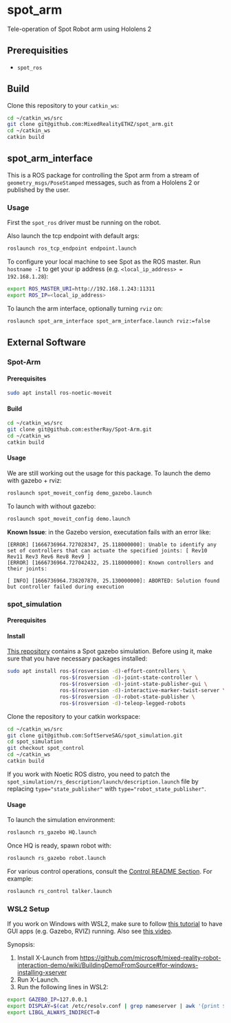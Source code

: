 # spot_arm
Tele-operation of Spot Robot arm using Hololens 2

## Prerequisities

* `spot_ros`

## Build

Clone this repository to your `catkin_ws`:
```bash
cd ~/catkin_ws/src
git clone git@github.com:MixedRealityETHZ/spot_arm.git
cd ~/catkin_ws
catkin build
```

## spot_arm_interface

This is a ROS package for controlling the Spot arm from a stream of `geometry_msgs/PoseStamped` messages, such as from a Hololens 2 or published by the user.

### Usage

First the `spot_ros` driver must be running on the robot.

Also launch the tcp endpoint with default args:
```bash
roslaunch ros_tcp_endpoint endpoint.launch
```

To configure your local machine to see Spot as the ROS master. Run `hostname -I` to get your ip address (e.g. `<local_ip_address> = 192.168.1.28`):
```bash
export ROS_MASTER_URI=http://192.168.1.243:11311
export ROS_IP=<local_ip_address>
```

To launch the arm interface, optionally turning `rviz` on:
```bash
roslaunch spot_arm_interface spot_arm_interface.launch rviz:=false
```

## External Software

### Spot-Arm

#### Prerequisites

```bash
sudo apt install ros-noetic-moveit
```

#### Build

```bash
cd ~/catkin_ws/src
git clone git@github.com:estherRay/Spot-Arm.git
cd ~/catkin_ws
catkin build
```

#### Usage

We are still working out the usage for this package. To launch the demo with gazebo + rviz:
```bash
roslaunch spot_moveit_config demo_gazebo.launch
```

To launch with without gazebo:
```bash
roslaunch spot_moveit_config demo.launch
```

**Known Issue**: in the Gazebo version, executation fails with an error like:
```
[ERROR] [1666736964.727028347, 25.118000000]: Unable to identify any set of controllers that can actuate the specified joints: [ Rev10 Rev11 Rev3 Rev6 Rev8 Rev9 ]
[ERROR] [1666736964.727042432, 25.118000000]: Known controllers and their joints:

[ INFO] [1666736964.738207870, 25.130000000]: ABORTED: Solution found but controller failed during execution
```

### spot_simulation

#### Prerequisites



#### Install

[This repository](https://github.com/SoftServeSAG/spot_simulation/tree/spot_control) contains a Spot gazebo simulation. Before using it, make sure that you have necessary packages installed:
```bash
sudo apt install ros-$(rosversion -d)-effort-controllers \
                 ros-$(rosversion -d)-joint-state-controller \
                 ros-$(rosversion -d)-joint-state-publisher-gui \
                 ros-$(rosversion -d)-interactive-marker-twist-server \
                 ros-$(rosversion -d)-robot-state-publisher \
                 ros-$(rosversion -d)-teleop-legged-robots
```

Clone the repository to your catkin workspace:
```bash
cd ~/catkin_ws/src
git clone git@github.com:SoftServeSAG/spot_simulation.git
cd spot_simulation
git checkout spot_control
cd ~/catkin_ws
catkin build
```

If you work with Noetic ROS distro, you need to patch the `spot_simulation/rs_description/launch/description.launch` file by replacing `type="state_publisher"` with `type="robot_state_publisher"`. 

#### Usage

To launch the simulation environment:
```bash
roslaunch rs_gazebo HQ.launch
```

Once HQ is ready, spawn robot with:
```bash
roslaunch rs_gazebo robot.launch
```

For various control operations, consult the [Control README Section](https://github.com/SoftServeSAG/spot_simulation/tree/spot_control#control). For example:
```bash
roslaunch rs_control talker.launch 
```

### WSL2 Setup

If you work on Windows with WSL2, make sure to follow [this tutorial](https://github.com/microsoft/mixed-reality-robot-interaction-demo/wiki/BuildingDemoFromSource#for-windows-installing-xserver) to have GUI apps (e.g. Gazebo, RVIZ) running. Also see [this video](https://youtu.be/DW7l9LHdK5c).

Synopsis:
1. Install X-Launch from https://github.com/microsoft/mixed-reality-robot-interaction-demo/wiki/BuildingDemoFromSource#for-windows-installing-xserver
2. Run X-Launch.
3. Run the following lines in WSL2:
```bash
export GAZEBO_IP=127.0.0.1
export DISPLAY=$(cat /etc/resolv.conf | grep nameserver | awk '{print $2}'):0 
export LIBGL_ALWAYS_INDIRECT=0
```
